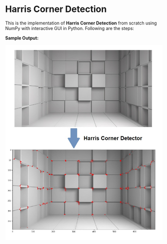 # Harris Corner Detection

This is the implementation of **Harris Corner Detection** from scratch using NumPy with interactive GUI in Python. Following are the steps:

**Sample Output:**

![Output](images/blocks-output-comparison.jpg)
